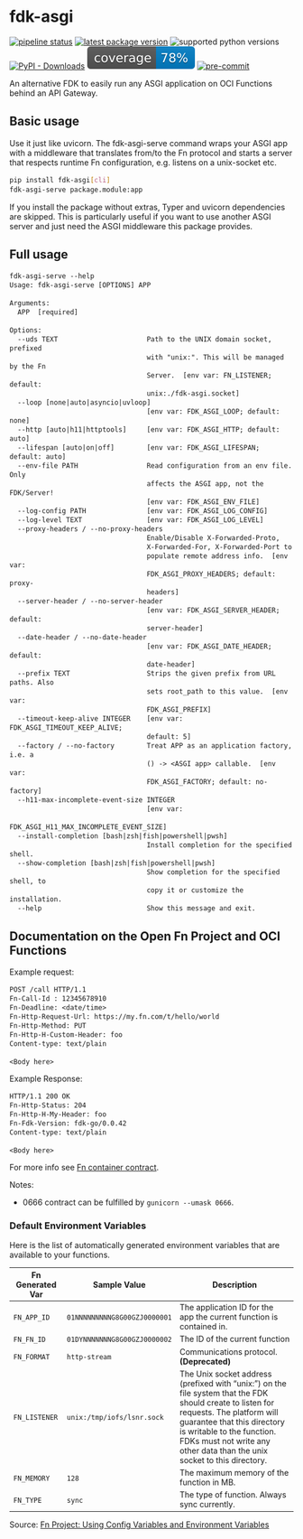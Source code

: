 # fdk-asgi

[![pipeline status](https://github.com/bjoern-reetz/fdk-asgi/actions/workflows/publish.yml/badge.svg?main)](https://github.com/bjoern-reetz/fdk-asgi/actions/workflows/publish.yml)
[![latest package version](https://img.shields.io/pypi/v/fdk-asgi)](https://pypi.org/project/fdk-asgi/)
![supported python versions](https://img.shields.io/pypi/pyversions/fdk-asgi)
[![PyPI - Downloads](https://img.shields.io/pypi/dm/fdk-asgi)](https://pypistats.org/packages/fdk-asgi)
![source files coverage](./images/coverage.svg)
[![pre-commit](https://img.shields.io/badge/pre--commit-enabled-brightgreen?logo=pre-commit)](https://github.com/pre-commit/pre-commit)

An alternative FDK to easily run any ASGI application on OCI Functions behind an API Gateway.

## Basic usage

Use it just like uvicorn. The fdk-asgi-serve command wraps your ASGI app with a middleware
that translates from/to the Fn protocol and starts a server that respects runtime Fn configuration,
e.g. listens on a unix-socket etc.

```bash
pip install fdk-asgi[cli]
fdk-asgi-serve package.module:app
```

If you install the package without extras, Typer and uvicorn dependencies are skipped.
This is particularly useful if you want to use another ASGI server
and just need the ASGI middleware this package provides.

## Full usage

```
fdk-asgi-serve --help
Usage: fdk-asgi-serve [OPTIONS] APP

Arguments:
  APP  [required]

Options:
  --uds TEXT                      Path to the UNIX domain socket, prefixed
                                  with "unix:". This will be managed by the Fn
                                  Server.  [env var: FN_LISTENER; default:
                                  unix:./fdk-asgi.socket]
  --loop [none|auto|asyncio|uvloop]
                                  [env var: FDK_ASGI_LOOP; default: none]
  --http [auto|h11|httptools]     [env var: FDK_ASGI_HTTP; default: auto]
  --lifespan [auto|on|off]        [env var: FDK_ASGI_LIFESPAN; default: auto]
  --env-file PATH                 Read configuration from an env file. Only
                                  affects the ASGI app, not the FDK/Server!
                                  [env var: FDK_ASGI_ENV_FILE]
  --log-config PATH               [env var: FDK_ASGI_LOG_CONFIG]
  --log-level TEXT                [env var: FDK_ASGI_LOG_LEVEL]
  --proxy-headers / --no-proxy-headers
                                  Enable/Disable X-Forwarded-Proto,
                                  X-Forwarded-For, X-Forwarded-Port to
                                  populate remote address info.  [env var:
                                  FDK_ASGI_PROXY_HEADERS; default: proxy-
                                  headers]
  --server-header / --no-server-header
                                  [env var: FDK_ASGI_SERVER_HEADER; default:
                                  server-header]
  --date-header / --no-date-header
                                  [env var: FDK_ASGI_DATE_HEADER; default:
                                  date-header]
  --prefix TEXT                   Strips the given prefix from URL paths. Also
                                  sets root_path to this value.  [env var:
                                  FDK_ASGI_PREFIX]
  --timeout-keep-alive INTEGER    [env var: FDK_ASGI_TIMEOUT_KEEP_ALIVE;
                                  default: 5]
  --factory / --no-factory        Treat APP as an application factory, i.e. a
                                  () -> <ASGI app> callable.  [env var:
                                  FDK_ASGI_FACTORY; default: no-factory]
  --h11-max-incomplete-event-size INTEGER
                                  [env var:
                                  FDK_ASGI_H11_MAX_INCOMPLETE_EVENT_SIZE]
  --install-completion [bash|zsh|fish|powershell|pwsh]
                                  Install completion for the specified shell.
  --show-completion [bash|zsh|fish|powershell|pwsh]
                                  Show completion for the specified shell, to
                                  copy it or customize the installation.
  --help                          Show this message and exit.
```

## Documentation on the Open Fn Project and OCI Functions

Example request:

```
POST /call HTTP/1.1
Fn-Call-Id : 12345678910
Fn-Deadline: <date/time>
Fn-Http-Request-Url: https://my.fn.com/t/hello/world
Fn-Http-Method: PUT
Fn-Http-H-Custom-Header: foo
Content-type: text/plain

<Body here>
```

Example Response:

```
HTTP/1.1 200 OK
Fn-Http-Status: 204
Fn-Http-H-My-Header: foo
Fn-Fdk-Version: fdk-go/0.0.42
Content-type: text/plain

<Body here>
```

For more info see [Fn container contract](https://github.com/fnproject/docs/blob/master/fn/develop/fn-format.md).

Notes:

- 0666 contract can be fulfilled by `gunicorn --umask 0666`.

### Default Environment Variables

Here is the list of automatically generated environment variables that are available to your functions.

| Fn Generated Var | Sample Value                 | Description                                                                                                                                                                                                                                                                   |
|------------------|------------------------------|-------------------------------------------------------------------------------------------------------------------------------------------------------------------------------------------------------------------------------------------------------------------------------|
| `FN_APP_ID`      | `01NNNNNNNNNG8G00GZJ0000001` | The application ID for the app the current function is contained in.                                                                                                                                                                                                          |
| `FN_FN_ID`       | `01DYNNNNNNNG8G00GZJ0000002` | The ID of the current function                                                                                                                                                                                                                                                |
| `FN_FORMAT`      | `http-stream`                | Communications protocol. **(Deprecated)**                                                                                                                                                                                                                                     |
| `FN_LISTENER`    | `unix:/tmp/iofs/lsnr.sock`   | The Unix socket address (prefixed with “unix:”) on the file system that the FDK should create to listen for requests. The platform will guarantee that this directory is writable to the function. FDKs must not write any other data than the unix socket to this directory. |
| `FN_MEMORY`      | `128`                        | The maximum memory of the function in MB.                                                                                                                                                                                                                                     |
| `FN_TYPE`        | `sync`                       | The type of function. Always sync currently.                                                                                                                                                                                                                                  |

Source: [Fn Project: Using Config Variables and Environment Variables](https://fnproject.io/tutorials/basics/UsingRuntimeContext/#UsingConfigVariablesandEnvironmentVariables)
